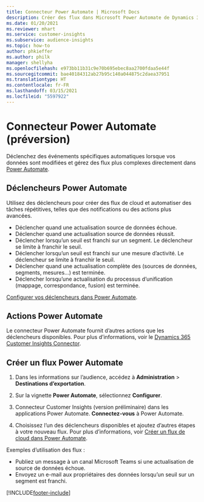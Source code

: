 ```yaml
---
title: Connecteur Power Automate | Microsoft Docs
description: Créer des flux dans Microsoft Power Automate de Dynamics 365 Customer Insights.
ms.date: 01/20/2021
ms.reviewer: mhart
ms.service: customer-insights
ms.subservice: audience-insights
ms.topic: how-to
author: phkieffer
ms.author: philk
manager: shellyha
ms.openlocfilehash: e973bb11b31c9e70b695ebec8aa2700fdaa5e44f
ms.sourcegitcommit: bae40184312ab27b95c140a044875c2daea37951
ms.translationtype: HT
ms.contentlocale: fr-FR
ms.lasthandoff: 03/15/2021
ms.locfileid: "5597922"
---
```

# <a name="power-automate-connector-preview"></a>Connecteur Power Automate (préversion)

Déclenchez des événements spécifiques automatiques lorsque vos données sont modifiées et gérez des flux plus complexes directement dans [Power Automate](https://flow.microsoft.com/).

## <a name="power-automate-triggers"></a>Déclencheurs Power Automate

Utilisez des déclencheurs pour créer des flux de cloud et automatiser des tâches répétitives, telles que des notifications ou des actions plus avancées. 

- Déclencher quand une actualisation source de données échoue. 
- Déclencher quand une actualisation source de données réussit.
- Déclencher lorsqu’un seuil est franchi sur un segment. Le déclencheur se limite à franchir le seuil.
- Déclencher lorsqu’un seuil est franchi sur une mesure d’activité. Le déclencheur se limite à franchir le seuil.
- Déclencher quand une actualisation complète des (sources de données, segments, mesures...) est terminée.
- Déclencher lorsqu’une actualisation du processus d’unification (mappage, correspondance, fusion) est terminée.

[Configurer vos déclencheurs dans Power Automate](https://flow.microsoft.com/connectors/shared_customerinsights/dynamics-365-customer-insights-connector/).

## <a name="power-automate-actions"></a>Actions Power Automate
Le connecteur Power Automate fournit d’autres actions que les déclencheurs disponibles. Pour plus d’informations, voir le [Dynamics 365 Customer Insights Connector](/connectors/customerinsights/).

## <a name="create-a-power-automate-flow"></a>Créer un flux Power Automate

1. Dans les informations sur l’audience, accédez à **Administration** > **Destinations d’exportation**.

1. Sur la vignette **Power Automate**, sélectionnez **Configurer**.

1. Connecteur Customer Insights (version préliminaire) dans les applications Power Automate. **Connectez-vous** à Power Automate.

1. Choisissez l’un des déclencheurs disponibles et ajoutez d’autres étapes à votre nouveau flux. Pour plus d’informations, voir [Créer un flux de cloud dans Power Automate](/power-automate/get-started-logic-flow).

Exemples d’utilisation des flux : 
- Publiez un message à un canal Microsoft Teams si une actualisation de source de données échoue. 
- Envoyez un e-mail aux propriétaires des données lorsqu’un seuil sur un segment est franchi.



[!INCLUDE[footer-include](../includes/footer-banner.md)]